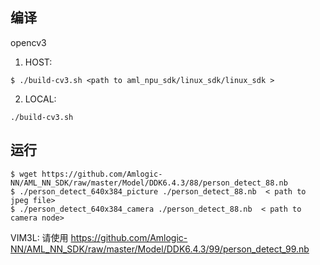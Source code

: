 ## 编译

opencv3

1. HOST:

```shell
$ ./build-cv3.sh <path to aml_npu_sdk/linux_sdk/linux_sdk >
```

2. LOCAL:

```shell
./build-cv3.sh
```

## 运行

```shell
$ wget https://github.com/Amlogic-NN/AML_NN_SDK/raw/master/Model/DDK6.4.3/88/person_detect_88.nb
$ ./person_detect_640x384_picture ./person_detect_88.nb  < path to jpeg file>
$ ./person_detect_640x384_camera ./person_detect_88.nb  < path to camera node>
```

VIM3L: 请使用 https://github.com/Amlogic-NN/AML_NN_SDK/raw/master/Model/DDK6.4.3/99/person_detect_99.nb

